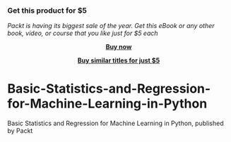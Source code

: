 
### Get this product for $5

<i>Packt is having its biggest sale of the year. Get this eBook or any other book, video, or course that you like just for $5 each</i>


<b><p align='center'>[Buy now](https://packt.link/9781803238487)</p></b>


<b><p align='center'>[Buy similar titles for just $5](https://subscription.packtpub.com/search)</p></b>


# Basic-Statistics-and-Regression-for-Machine-Learning-in-Python
Basic Statistics and Regression for Machine Learning in Python, published by Packt
